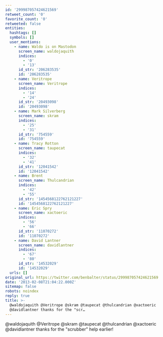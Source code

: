 ```yaml
---
id: '299987057424621569'
retweet_count: '0'
favorite_count: '0'
retweeted: false
entities:
  hashtags: []
  symbols: []
  user_mentions:
    - name: Waldo is on Mastodon
      screen_name: waldojaquith
      indices:
        - '0'
        - '13'
      id_str: '206283535'
      id: '206283535'
    - name: Veritrope
      screen_name: Veritrope
      indices:
        - '14'
        - '24'
      id_str: '20493098'
      id: '20493098'
    - name: Mark Silverberg
      screen_name: skram
      indices:
        - '25'
        - '31'
      id_str: '754559'
      id: '754559'
    - name: Tracy Rotton
      screen_name: taupecat
      indices:
        - '32'
        - '41'
      id_str: '12041542'
      id: '12041542'
    - name: Brent
      screen_name: Thulcandrian
      indices:
        - '42'
        - '55'
      id_str: '1454568122762121227'
      id: '1454568122762121227'
    - name: Eric Spry
      screen_name: xactoeric
      indices:
        - '56'
        - '66'
      id_str: '11070272'
      id: '11070272'
    - name: David Lantner
      screen_name: davidlantner
      indices:
        - '67'
        - '80'
      id_str: '14532029'
      id: '14532029'
  urls: []
original_url: https://twitter.com/benbalter/status/299987057424621569
date: '2013-02-08T21:04:22.000Z'
sitemap: false
robots: noindex
reply: true
title: >-
  @waldojaquith @Veritrope @skram @taupecat @thulcandrian @xactoeric
  @davidlantner thanks for the "scr…
---
```


@waldojaquith @Veritrope @skram @taupecat @thulcandrian @xactoeric @davidlantner thanks for the "scrubber" help earlier!